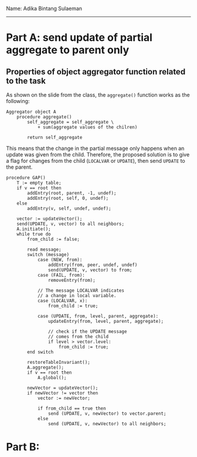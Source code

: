 Name: Adika Bintang Sulaeman

---

# Part A: send update of partial aggregate to parent only

## Properties of object aggregator function related to the task

As shown on the slide from the class, the `aggregate()` function works as the following:

```
Aggregator object A
    procedure aggregate()
        self_aggregate = self_aggregate \
            + sum(aggregate values of the chilren)
        
        return self_aggregate 
```

This means that the change in the partial message only happens when an update was given from the child. Therefore, the proposed solution is to give a flag for changes from the child (`LOCALVAR` or `UPDATE`), then send `UPDATE` to the parent.

```
procedure GAP()
    T := empty table;
    if v == root then
        addEntry(root, parent, -1, undef);
        addEntry(root, self, 0, undef);
    else
        addEntry(v, self, undef, undef);
    
    vector := updateVector();
    send(UPDATE, v, vector) to all neighbors;
    A.initiate();
    while true do
        from_child := false;

        read message;
        switch (message)
            case (NEW, from):
                addEntry(from, peer, undef, undef)
                send(UPDATE, v, vector) to from;
            case (FAIL, from):
                removeEntry(from);
            
            // The message LOCALVAR indicates 
            // a change in local variable.
            case (LOCALVAR, x):
                from_child := true;
            
            case (UPDATE, from, level, parent, aggregate):
                updateEntry(from, level, parent, aggregate);
                
                // check if the UPDATE message 
                // comes from the child
                if level > vector.level:
                    from_child := true;
        end switch

        restoreTableInvariant();
        A.aggregate();
        if v == root then
            A.global();
        
        newVector = updateVector();
        if newVector != vector then
            vector := newVector;

            if from_child == true then
                send (UPDATE, v, newVector) to vector.parent;
            else
                send (UPDATE, v, newVector) to all neighbors;
```

# Part B: 